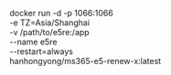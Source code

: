 docker run -d -p 1066:1066 \
            -e TZ=Asia/Shanghai \
            -v /path/to/e5re:/app \
            --name e5re \
            --restart=always \
            hanhongyong/ms365-e5-renew-x:latest